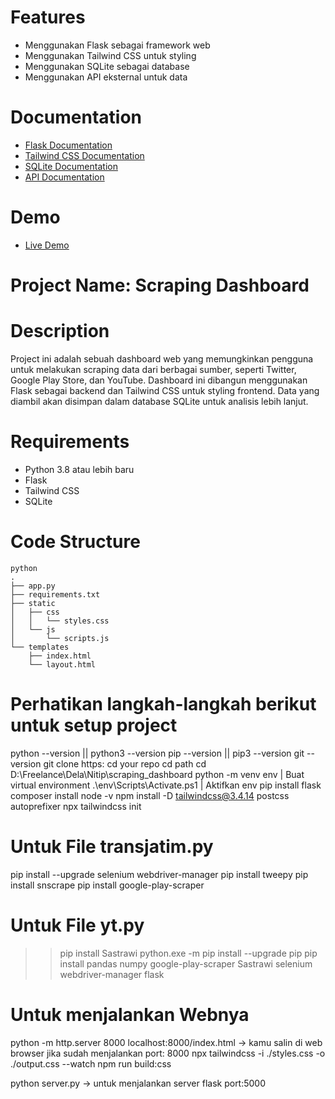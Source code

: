 # Features
- Menggunakan Flask sebagai framework web
- Menggunakan Tailwind CSS untuk styling
- Menggunakan SQLite sebagai database
- Menggunakan API eksternal untuk data

# Documentation
- [Flask Documentation](https://flask.palletsprojects.com/)
- [Tailwind CSS Documentation](https://tailwindcss.com/docs)
- [SQLite Documentation](https://www.sqlite.org/docs.html)
- [API Documentation](https://developer.example.com/docs)

# Demo
- [Live Demo](https://example.com/demo)
# Project Name: Scraping Dashboard
# Description
Project ini adalah sebuah dashboard web yang memungkinkan pengguna untuk melakukan scraping data dari berbagai sumber, seperti Twitter, Google Play Store, dan YouTube. Dashboard ini dibangun menggunakan Flask sebagai backend dan Tailwind CSS untuk styling frontend. Data yang diambil akan disimpan dalam database SQLite untuk analisis lebih lanjut.
# Requirements
- Python 3.8 atau lebih baru
- Flask
- Tailwind CSS
- SQLite

#

# Code Structure
```
python
.
├── app.py
├── requirements.txt
├── static
│   ├── css
│   │   └── styles.css
│   └── js
│       └── scripts.js
└── templates
    ├── index.html
    └── layout.html
```
# Perhatikan langkah-langkah berikut untuk setup project
python --version || python3 --version
pip --version || pip3 --version
git --version
git clone https:
cd your repo
cd path
cd D:\Freelance\Dela\Nitip\scraping_dashboard
python -m venv env | Buat virtual environment
.\env\Scripts\Activate.ps1 | Aktifkan env
pip install flask
composer install
node -v
npm install -D tailwindcss@3.4.14 postcss autoprefixer
npx tailwindcss init

# Untuk File transjatim.py
pip install --upgrade selenium webdriver-manager
pip install tweepy
pip install snscrape
pip install google-play-scraper

# Untuk File yt.py
>> pip install Sastrawi 
python.exe -m pip install --upgrade pip
pip install pandas numpy google-play-scraper Sastrawi selenium webdriver-manager flask

# Untuk menjalankan Webnya                                                                                                   
python -m http.server 8000
localhost:8000/index.html  -> kamu salin di web browser jika sudah menjalankan port: 8000
npx tailwindcss -i ./styles.css -o ./output.css --watch
npm run build:css

python server.py -> untuk menjalankan server flask port:5000
